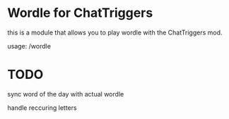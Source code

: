 # Wordle for ChatTriggers
this is a module that allows you to play wordle with the ChatTriggers mod.

usage: /wordle

# TODO
sync word of the day with actual wordle

handle reccuring letters
